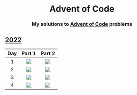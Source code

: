 
<div align="center">
    <h1>Advent of Code</h1>
    <h3>My solutions to <a href="https://www.adventofcode.com">Advent of Code</a> problems</h3>
</div>

## [2022](https://www.adventofcode.com/2022)

|  Day  |       Part 1        |       Part 2        |
| :---: | :-----------------: | :-----------------: |
|   1   | ![](img/python.png) | ![](img/python.png) |
|   2   | ![](img/python.png) | ![](img/python.png) |
|   3   | ![](img/python.png) | ![](img/python.png) |
|   4   | ![](img/python.png) | ![](img/python.png) |

